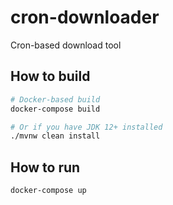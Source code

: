 # cron-downloader
Cron-based download tool

## How to build
```bash
# Docker-based build
docker-compose build
```

```bash
# Or if you have JDK 12+ installed
./mvnw clean install
```

## How to run
```bash
docker-compose up
```